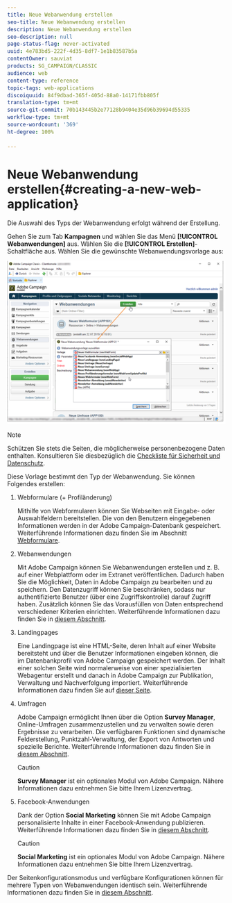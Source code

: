 ```yaml
---
title: Neue Webanwendung erstellen
seo-title: Neue Webanwendung erstellen
description: Neue Webanwendung erstellen
seo-description: null
page-status-flag: never-activated
uuid: 4e783bd5-222f-4d35-8df7-1e1b83587b5a
contentOwner: sauviat
products: SG_CAMPAIGN/CLASSIC
audience: web
content-type: reference
topic-tags: web-applications
discoiquuid: 84f9dbad-365f-405d-88a0-14171fbb805f
translation-type: tm+mt
source-git-commit: 70b143445b2e77128b9404e35d96b39694d55335
workflow-type: tm+mt
source-wordcount: '369'
ht-degree: 100%

---
```



# Neue Webanwendung erstellen{#creating-a-new-web-application}

Die Auswahl des Typs der Webanwendung erfolgt während der Erstellung.

Gehen Sie zum Tab **Kampagnen** und wählen Sie das Menü **[!UICONTROL Webanwendungen]** aus. Wählen Sie die **[!UICONTROL Erstellen]**-Schaltfläche aus. Wählen Sie die gewünschte Webanwendungsvorlage aus:

![](assets/webapp_create_from_campaign.png)

>[!NOTE]
>
>Schützen Sie stets die Seiten, die möglicherweise personenbezogene Daten enthalten. Konsultieren Sie diesbezüglich die [Checkliste für Sicherheit und Datenschutz](https://helpx.adobe.com/de/campaign/kb/acc-security.html#privacy).

Diese Vorlage bestimmt den Typ der Webanwendung. Sie können Folgendes erstellen:

1. Webformulare (+ Profiländerung)

   Mithilfe von Webformularen können Sie Webseiten mit Eingabe- oder Auswahlfeldern bereitstellen. Die von den Benutzern eingegebenen Informationen werden in der Adobe Campaign-Datenbank gespeichert. Weiterführende Informationen dazu finden Sie im Abschnitt [Webformulare](../../web/using/about-web-forms.md).

1. Webanwendungen

   Mit Adobe Campaign können Sie Webanwendungen erstellen und z. B. auf einer Webplattform oder im Extranet veröffentlichen. Dadurch haben Sie die Möglichkeit, Daten in Adobe Campaign zu bearbeiten und zu speichern. Den Datenzugriff können Sie beschränken, sodass nur authentifizierte Benutzer (über eine Zugriffskontrolle) darauf Zugriff haben. Zusätzlich können Sie das Vorausfüllen von Daten entsprechend verschiedener Kriterien einrichten. Weiterführende Informationen dazu finden Sie in [diesem Abschnitt](../../web/using/about-web-applications.md).

1. Landingpages 

   Eine Landingpage ist eine HTML-Seite, deren Inhalt auf einer Website bereitsteht und über die Benutzer Informationen eingeben können, die im Datenbankprofil von Adobe Campaign gespeichert werden. Der Inhalt einer solchen Seite wird normalerweise von einer spezialisierten Webagentur erstellt und danach in Adobe Campaign zur Publikation, Verwaltung und Nachverfolgung importiert. Weiterführende Informationen dazu finden Sie auf [dieser Seite](../../web/using/creating-a-landing-page.md).

1. Umfragen

   Adobe Campaign ermöglicht Ihnen über die Option **Survey Manager**, Online-Umfragen zusammenzustellen und zu verwalten sowie deren Ergebnisse zu verarbeiten. Die verfügbaren Funktionen sind dynamische Felderstellung, Punktzahl-Verwaltung, der Export von Antworten und spezielle Berichte. Weiterführende Informationen dazu finden Sie in [diesem Abschnitt](../../web/using/about-surveys.md).

   >[!CAUTION]
   >
   >**Survey Manager** ist ein optionales Modul von Adobe Campaign. Nähere Informationen dazu entnehmen Sie bitte Ihrem Lizenzvertrag.

1. Facebook-Anwendungen

   Dank der Option **Social Marketing** können Sie mit Adobe Campaign personalisierte Inhalte in einer Facebook-Anwendung publizieren. Weiterführende Informationen dazu finden Sie in [diesem Abschnitt](../../social/using/about-social-marketing.md).

   >[!CAUTION]
   >
   >**Social Marketing** ist ein optionales Modul von Adobe Campaign. Nähere Informationen dazu entnehmen Sie bitte Ihrem Lizenzvertrag.

Der Seitenkonfigurationsmodus und verfügbare Konfigurationen können für mehrere Typen von Webanwendungen identisch sein. Weiterführende Informationen dazu finden Sie in [diesem Abschnitt](../../web/using/about-web-forms.md).
